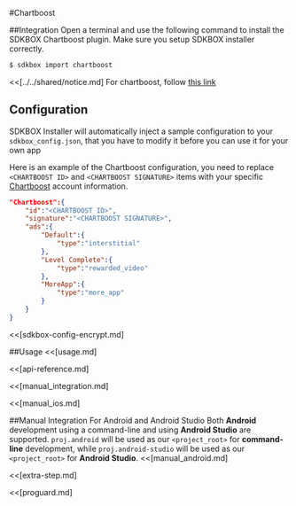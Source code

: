 <!--
Include Base: /Users/jtsm/Chukong-Inc/pr/en/src/chartboost/v3-cpp
-->

#Chartboost

##Integration
Open a terminal and use the following command to install the SDKBOX Chartboost plugin. Make sure you setup SDKBOX installer correctly.
```bash
$ sdkbox import chartboost
```

<<[../../shared/notice.md]
For chartboost, follow [this link](https://www.chartboost.com/blog/2015/09/how-to-prepare-your-mobile-game-for-ios-9/)

## Configuration
SDKBOX Installer will automatically inject a sample configuration to your `sdkbox_config.json`, that you have to modify it before you can use it for your own app

Here is an example of the Chartboost configuration, you need to replace `<CHARTBOOST ID>` and `<CHARTBOOST SIGNATURE>` items with your specific [Chartboost](https://www.chartboost.com) account information.
```json
"Chartboost":{
    "id":"<CHARTBOOST ID>",
    "signature":"<CHARTBOOST SIGNATURE>",
    "ads":{
        "Default":{
            "type":"interstitial"
        },
        "Level Complete":{
            "type":"rewarded_video"
        },
        "MoreApp":{
            "type":"more_app"
        }
    }
}
```

<<[sdkbox-config-encrypt.md]

##Usage
<<[usage.md]

<<[api-reference.md]

<<[manual_integration.md]

<<[manual_ios.md]

##Manual Integration For Android and Android Studio
Both __Android__ development using a command-line and using __Android Studio__ are supported. `proj.android` will be used as our `<project_root>` for __command-line__ development, while `proj.android-studio` will be used as our `<project_root>` for __Android Studio__.
<<[manual_android.md]

<<[extra-step.md]

<<[proguard.md]
